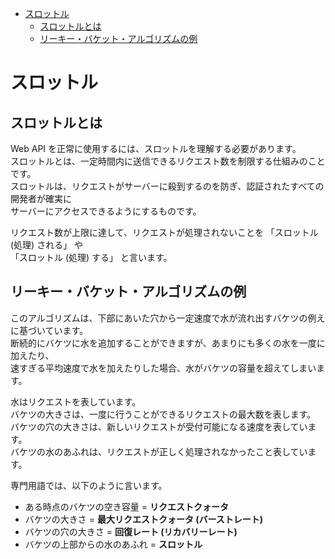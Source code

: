 <!-- TOC START min:1 max:3 link:true asterisk:false update:true -->
- [スロットル](#スロットル)
  - [スロットルとは](#スロットルとは)
  - [リーキー・バケット・アルゴリズムの例](#リーキーバケットアルゴリズムの例)
<!-- TOC END -->


# スロットル

## スロットルとは

Web API を正常に使用するには、スロットルを理解する必要があります。  
スロットルとは、一定時間内に送信できるリクエスト数を制限する仕組みのことです。  
スロットルは、リクエストがサーバーに殺到するのを防ぎ、認証されたすべての開発者が確実に  
サーバーにアクセスできるようにするものです。

リクエスト数が上限に達して、リクエストが処理されないことを 「スロットル (処理) される」 や  
「スロットル (処理) する」 と言います。


## リーキー・バケット・アルゴリズムの例

このアルゴリズムは、下部にあいた穴から一定速度で水が流れ出すバケツの例えに基づいています。  
断続的にバケツに水を追加することができますが、あまりにも多くの水を一度に加えたり、  
速すぎる平均速度で水を加えたりした場合、水がバケツの容量を超えてしまいます。

水はリクエストを表しています。  
バケツの大きさは、一度に行うことができるリクエストの最大数を表します。  
バケツの穴の大きさは、新しいリクエストが受付可能になる速度を表しています。  
バケツの水のあふれは、リクエストが正しく処理されなかったこと表しています。

専門用語では、以下のように言います。

- ある時点のバケツの空き容量 = **リクエストクォータ**
- バケツの大きさ = **最大リクエストクォータ (バーストレート)**
- バケツの穴の大きさ = **回復レート (リカバリーレート)**
- バケツの上部からの水のあふれ = **スロットル**

